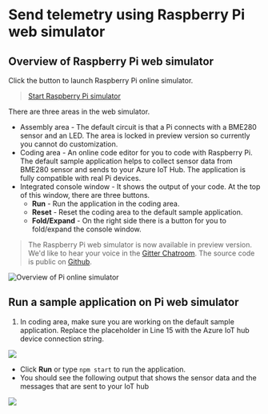 # Send telemetry using Raspberry Pi web simulator

## Overview of Raspberry Pi web simulator <a href="#overview-of-raspberry-pi-web-simulator" id="overview-of-raspberry-pi-web-simulator"></a>

Click the button to launch Raspberry Pi online simulator.

> [Start Raspberry Pi simulator](https://azure-samples.github.io/raspberry-pi-web-simulator/build/index.html)

There are three areas in the web simulator.

* Assembly area - The default circuit is that a Pi connects with a BME280 sensor and an LED. The area is locked in preview version so currently you cannot do customization.
* Coding area - An online code editor for you to code with Raspberry Pi. The default sample application helps to collect sensor data from BME280 sensor and sends to your Azure IoT Hub. The application is fully compatible with real Pi devices.
* Integrated console window - It shows the output of your code. At the top of this window, there are three buttons.
  * **Run** - Run the application in the coding area.
  * **Reset** - Reset the coding area to the default sample application.
  * **Fold/Expand** - On the right side there is a button for you to fold/expand the console window.

> The Raspberry Pi web simulator is now available in preview version. We'd like to hear your voice in the [Gitter Chatroom](https://gitter.im/Microsoft/raspberry-pi-web-simulator). The source code is public on [Github](https://github.com/Azure-Samples/raspberry-pi-web-simulator).

![Overview of Pi online simulator](https://docs.microsoft.com/en-us/azure/iot-hub/media/iot-hub-raspberry-pi-web-simulator/0\_overview.png)

## Run a sample application on Pi web simulator <a href="#run-a-sample-application-on-pi-web-simulator" id="run-a-sample-application-on-pi-web-simulator"></a>

1. In coding area, make sure you are working on the default sample application. Replace the placeholder in Line 15 with the Azure IoT hub device connection string.&#x20;

![](../.gitbook/assets/1\_connectionstring.png)

* Click **Run** or type `npm start` to run the application.
* You should see the following output that shows the sensor data and the messages that are sent to your IoT hub

![](../.gitbook/assets/2\_run\_application.png)
